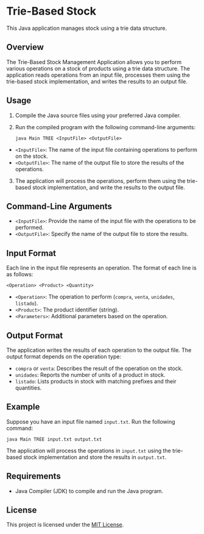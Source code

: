# Trie-Based Stock

This Java application manages stock using a trie data structure.

## Overview

The Trie-Based Stock Management Application allows you to perform various operations on a stock of products using a trie data structure. The application reads operations from an input file, processes them using the trie-based stock implementation, and writes the results to an output file.

## Usage

1. Compile the Java source files using your preferred Java compiler.
2. Run the compiled program with the following command-line arguments:

    ```java Main TREE <InputFile> <OutputFile>```


- `<InputFile>`: The name of the input file containing operations to perform on the stock.
- `<OutputFile>`: The name of the output file to store the results of the operations.

3. The application will process the operations, perform them using the trie-based stock implementation, and write the results to the output file.

## Command-Line Arguments

- `<InputFile>`: Provide the name of the input file with the operations to be performed.
- `<OutputFile>`: Specify the name of the output file to store the results.

## Input Format

Each line in the input file represents an operation. The format of each line is as follows:

`<Operation> <Product> <Quantity>`

- `<Operation>`: The operation to perform (`compra`, `venta`, `unidades`, `listado`).
- `<Product>`: The product identifier (string).
- `<Parameters>`: Additional parameters based on the operation.

## Output Format

The application writes the results of each operation to the output file. The output format depends on the operation type:

- `compra` or `venta`: Describes the result of the operation on the stock.
- `unidades`: Reports the number of units of a product in stock.
- `listado`: Lists products in stock with matching prefixes and their quantities.

## Example

Suppose you have an input file named `input.txt`. Run the following command:

```java Main TREE input.txt output.txt```


The application will process the operations in `input.txt` using the trie-based stock implementation and store the results in `output.txt`.

## Requirements

- Java Compiler (JDK) to compile and run the Java program.

## License

This project is licensed under the [MIT License](LICENSE).
